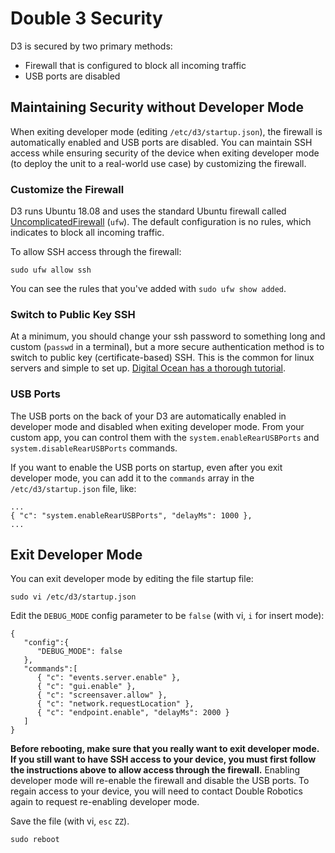 # Double 3 Security

D3 is secured by two primary methods:

- Firewall that is configured to block all incoming traffic
- USB ports are disabled

## Maintaining Security without Developer Mode

When exiting developer mode (editing `/etc/d3/startup.json`), the firewall is automatically enabled and USB ports are disabled. You can maintain SSH access while ensuring security of the device when exiting developer mode (to deploy the unit to a real-world use case) by customizing the firewall.

### Customize the Firewall

D3 runs Ubuntu 18.08 and uses the standard Ubuntu firewall called [UncomplicatedFirewall](https://wiki.ubuntu.com/UncomplicatedFirewall) (`ufw`). The default configuration is no rules, which indicates to block all incoming traffic. 

To allow SSH access through the firewall:

    sudo ufw allow ssh

You can see the rules that you've added with `sudo ufw show added`.

### Switch to Public Key SSH 

At a minimum, you should change your ssh password to something long and custom (`passwd` in a terminal), but a more secure authentication method is to switch to public key (certificate-based) SSH. This is the common for linux servers and simple to set up. [Digital Ocean has a thorough tutorial](https://www.digitalocean.com/community/tutorials/how-to-set-up-ssh-keys-on-ubuntu-1804).

### USB Ports

The USB ports on the back of your D3 are automatically enabled in developer mode and disabled when exiting developer mode. From your custom app, you can control them with the `system.enableRearUSBPorts` and `system.disableRearUSBPorts` commands.

If you want to enable the USB ports on startup, even after you exit developer mode, you can add it to the `commands` array in the `/etc/d3/startup.json` file, like:

    ...
    { "c": "system.enableRearUSBPorts", "delayMs": 1000 },
    ...

## Exit Developer Mode

You can exit developer mode by editing the file startup file:

    sudo vi /etc/d3/startup.json

Edit the `DEBUG_MODE` config parameter to be `false` (with vi, `i` for insert mode):

    {
       "config":{
          "DEBUG_MODE": false
       },
       "commands":[
          { "c": "events.server.enable" },
          { "c": "gui.enable" },
          { "c": "screensaver.allow" },
          { "c": "network.requestLocation" },
          { "c": "endpoint.enable", "delayMs": 2000 }
       ]
    }

**Before rebooting, make sure that you really want to exit developer mode. If you still want to have SSH access to your device, you must first follow the instructions above to allow access through the firewall.** Enabling developer mode will re-enable the firewall and disable the USB ports. To regain access to your device, you will need to contact Double Robotics again to request re-enabling developer mode.

Save the file (with vi, `esc` `ZZ`).

    sudo reboot

